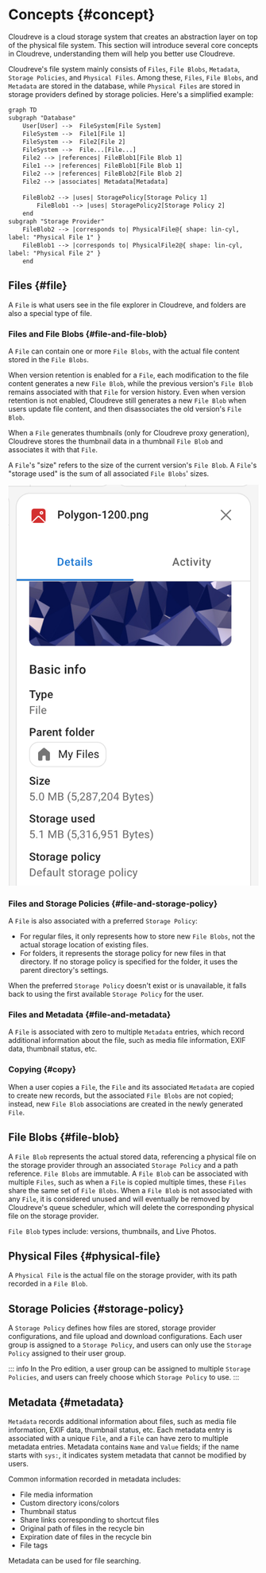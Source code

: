 # Concepts {#concept}

Cloudreve is a cloud storage system that creates an abstraction layer on top of the physical file system. This section will introduce several core concepts in Cloudreve, understanding them will help you better use Cloudreve.

Cloudreve's file system mainly consists of `Files`, `File Blobs`, `Metadata`, `Storage Policies`, and `Physical Files`. Among these, `Files`, `File Blobs`, and `Metadata` are stored in the database, while `Physical Files` are stored in storage providers defined by storage policies. Here's a simplified example:

```mermaid
graph TD
subgraph "Database"
    User[User] -->  FileSystem[File System]
    FileSystem -->  File1[File 1]
    FileSystem -->  File2[File 2]
    FileSystem -->  File...[File...]
    File2 --> |references| FileBlob1[File Blob 1]
    File1 --> |references| FileBlob1[File Blob 1]
    File2 --> |references| FileBlob2[File Blob 2]
    File2 --> |associates| Metadata[Metadata]

    FileBlob2 --> |uses| StoragePolicy[Storage Policy 1]
        FileBlob1 --> |uses| StoragePolicy2[Storage Policy 2]
    end
subgraph "Storage Provider"
    FileBlob2 --> |corresponds to| PhysicalFile@{ shape: lin-cyl, label: "Physical File 1" }
    FileBlob1 --> |corresponds to| PhysicalFile2@{ shape: lin-cyl, label: "Physical File 2" }
    end

```

## Files {#file}

A `File` is what users see in the file explorer in Cloudreve, and folders are also a special type of file.

### Files and File Blobs {#file-and-file-blob}

A `File` can contain one or more `File Blobs`, with the actual file content stored in the `File Blobs`.

When version retention is enabled for a `File`, each modification to the file content generates a new `File Blob`, while the previous version's `File Blob` remains associated with that `File` for version history. Even when version retention is not enabled, Cloudreve still generates a new `File Blob` when users update file content, and then disassociates the old version's `File Blob`.

When a `File` generates thumbnails (only for Cloudreve proxy generation), Cloudreve stores the thumbnail data in a thumbnail `File Blob` and associates it with that `File`.

A `File`'s "size" refers to the size of the current version's `File Blob`. A `File`'s "storage used" is the sum of all associated `File Blobs`' sizes.

![File Size](./images/file-size.png)

### Files and Storage Policies {#file-and-storage-policy}

A `File` is also associated with a preferred `Storage Policy`:

- For regular files, it only represents how to store new `File Blobs`, not the actual storage location of existing files.
- For folders, it represents the storage policy for new files in that directory. If no storage policy is specified for the folder, it uses the parent directory's settings.

When the preferred `Storage Policy` doesn't exist or is unavailable, it falls back to using the first available `Storage Policy` for the user.

### Files and Metadata {#file-and-metadata}

A `File` is associated with zero to multiple `Metadata` entries, which record additional information about the file, such as media file information, EXIF data, thumbnail status, etc.

### Copying {#copy}

When a user copies a `File`, the `File` and its associated `Metadata` are copied to create new records, but the associated `File Blobs` are not copied; instead, new `File Blob` associations are created in the newly generated `File`.

## File Blobs {#file-blob}

A `File Blob` represents the actual stored data, referencing a physical file on the storage provider through an associated `Storage Policy` and a path reference. `File Blobs` are immutable. A `File Blob` can be associated with multiple `Files`, such as when a `File` is copied multiple times, these `Files` share the same set of `File Blobs`. When a `File Blob` is not associated with any `File`, it is considered unused and will eventually be removed by Cloudreve's queue scheduler, which will delete the corresponding physical file on the storage provider.

`File Blob` types include: versions, thumbnails, and Live Photos.

## Physical Files {#physical-file}

A `Physical File` is the actual file on the storage provider, with its path recorded in a `File Blob`.

## Storage Policies {#storage-policy}

A `Storage Policy` defines how files are stored, storage provider configurations, and file upload and download configurations. Each user group is assigned to a `Storage Policy`, and users can only use the `Storage Policy` assigned to their user group.

::: info <Badge type="tip" text="Pro" />
In the Pro edition, a user group can be assigned to multiple `Storage Policies`, and users can freely choose which `Storage Policy` to use.
:::

## Metadata {#metadata}

`Metadata` records additional information about files, such as media file information, EXIF data, thumbnail status, etc. Each metadata entry is associated with a unique `File`, and a `File` can have zero to multiple metadata entries. Metadata contains `Name` and `Value` fields; if the name starts with `sys:`, it indicates system metadata that cannot be modified by users.

Common information recorded in metadata includes:

- File media information
- Custom directory icons/colors
- Thumbnail status
- Share links corresponding to shortcut files
- Original path of files in the recycle bin
- Expiration date of files in the recycle bin
- File tags

Metadata can be used for file searching.
